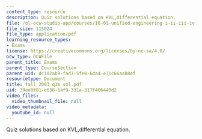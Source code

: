 ```yaml
---
content_type: resource
description: Quiz solutions based on KVL,differential equation.
file: /ol-ocw-studio-app/courses/16-01-unified-engineering-i-ii-iii-iv-fall-2005-spring-2006/39ee0f81e6386af9331a317f406440d2_fall_2003_q3s_sol.pdf
file_size: 115024
file_type: application/pdf
learning_resource_types:
- Exams
license: https://creativecommons.org/licenses/by-nc-sa/4.0/
ocw_type: OCWFile
parent_title: Exams
parent_type: CourseSection
parent_uid: dc102ab9-fad7-5fe0-6da4-e71c66aab8ef
resourcetype: Document
title: fall_2003_q3s_sol.pdf
uid: 39ee0f81-e638-6af9-331a-317f406440d2
video_files:
  video_thumbnail_file: null
video_metadata:
  youtube_id: null
---
```

Quiz solutions based on KVL,differential equation.